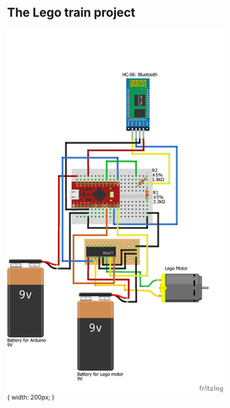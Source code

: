 # The Lego train project


![Diagram of electronics](https://raw.githubusercontent.com/ollihei/train/master/Documentation/ElectronicsDiagram.png) { width: 200px; }
